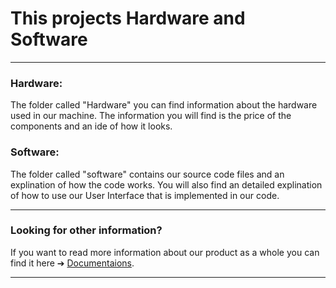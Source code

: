 # This projects Hardware and Software
___

### Hardware: 
The folder called "Hardware" you can find information about the hardware used in our machine. The information you will find is the price of the components and an ide of how it looks.

### Software:
The folder called "software" contains our source code files and an explination of how the code works. You will also find an detailed explination of how to use our User Interface that 
is implemented in our code.

___
### Looking for other information?
If you want to read more information about our product as a whole you can find it here ➔ [Documentaions](https://github.com/HugoPersson01/POWER-CABLE/tree/main/docs).

___

